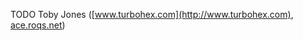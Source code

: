 TODO
Toby Jones \([www.turbohex.com](http://www.turbohex.com), [ace.roqs.net](http://ace.roqs.net)\)

